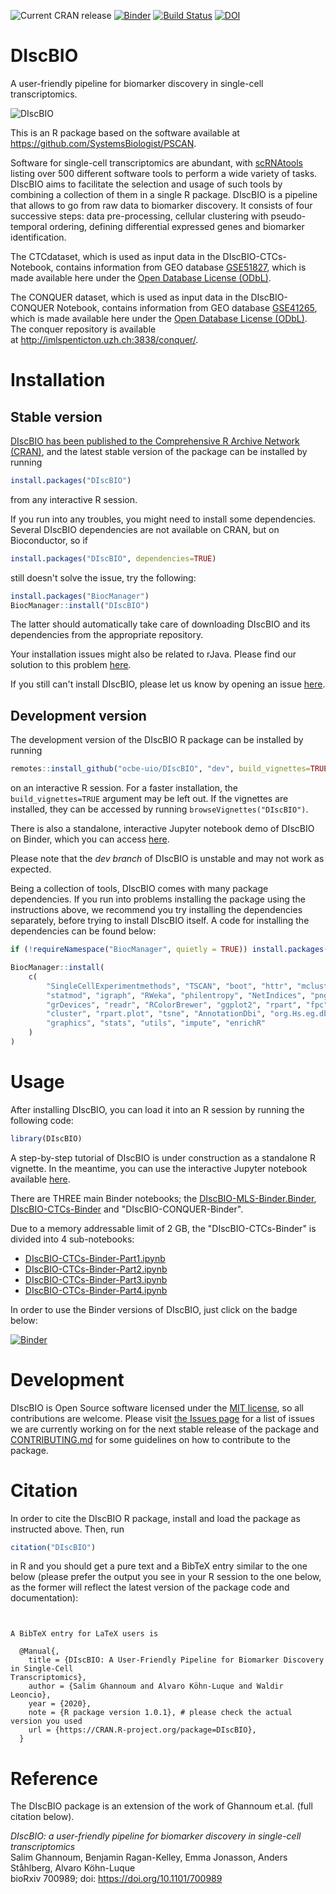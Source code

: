![Current CRAN release](https://www.r-pkg.org/badges/version/DIscBIO) [![Binder](https://mybinder.org/badge_logo.svg)](https://mybinder.org/v2/gh/ocbe-uio/DIscBIO/dev?filepath=notebook) [![Build Status](https://travis-ci.org/ocbe-uio/DIscBIO.svg?branch=dev)](https://travis-ci.org/ocbe-uio/DIscBIO) [![DOI](https://zenodo.org/badge/225632936.svg)](https://zenodo.org/badge/latestdoi/225632936)

# DIscBIO

A user-friendly pipeline for biomarker discovery in single-cell transcriptomics.

![DIscBIO](DIscBIOlogo.png)

This is an R package based on the software available at https://github.com/SystemsBiologist/PSCAN.

Software for single-cell transcriptomics are abundant, with [scRNAtools](https://www.scrna-tools.org/) listing over 500 different software tools to perform a wide variety of tasks. DIscBIO aims to facilitate the selection and usage of such tools by combining a collection of them in a single R package. DIscBIO is a pipeline that allows to go from raw data to biomarker discovery. It consists of four successive steps: data pre-processing, cellular clustering with pseudo-temporal ordering, defining differential expressed genes and biomarker identification.

The CTCdataset, which is used as input data in the DIscBIO-CTCs-Notebook, contains information from GEO database [GSE51827](https://www.ncbi.nlm.nih.gov/geo/query/acc.cgi?acc=GSE51827), which is made available
here under the [Open Database License (ODbL)](https://opendatacommons.org/licenses/odbl/1-0/).

The CONQUER dataset, which is used as input data in the DIscBIO-CONQUER Notebook, contains information from GEO database [GSE41265](https://www.ncbi.nlm.nih.gov/geo/query/acc.cgi?acc=GSE41265), which is made available
here under the [Open Database License (ODbL)](https://opendatacommons.org/licenses/odbl/1-0/).
The conquer repository is available at http://imlspenticton.uzh.ch:3838/conquer/.


# Installation

## Stable version

[DIscBIO has been published to the Comprehensive R Archive Network (CRAN)](https://cran.r-project.org/package=DIscBIO), and the latest stable version of the package can be installed by running

```r
install.packages("DIscBIO")
```

from any interactive R session.

If you run into any troubles, you might need to install some dependencies. Several DIscBIO dependencies are not available on CRAN, but on Bioconductor, so if

```r
install.packages("DIscBIO", dependencies=TRUE)
```

still doesn't solve the issue, try the following:

```r
install.packages("BiocManager")
BiocManager::install("DIscBIO")
```

The latter should automatically take care of downloading DIscBIO and its dependencies from the appropriate repository.

Your installation issues might also be related to rJava. Please find our solution to this problem [here](https://github.com/ocbe-uio/DIscBIO/issues/21).

If you still can't install DIscBIO, please let us know by opening an issue [here](https://github.com/ocbe-uio/DIscBIO/issues).

## Development version

The development version of the DIscBIO R package can be installed by running

```r
remotes::install_github("ocbe-uio/DIscBIO", "dev", build_vignettes=TRUE)
```

on an interactive R session. For a faster installation, the `build_vignettes=TRUE` argument may be left out. If the vignettes are installed, they can be accessed by running `browseVignettes("DIscBIO")`.

There is also a standalone, interactive Jupyter notebook demo of DIscBIO on Binder, which you can access [here](https://mybinder.org/v2/gh/ocbe-uio/DIscBIO/dev?filepath=/notebook).

Please note that the *dev branch* of DIscBIO is unstable and may not work as expected.

Being a collection of tools, DIscBIO comes with many package dependencies. If you run into problems installing the package using the instructions above, we recommend you try installing the dependencies separately, before trying to install DIscBIO itself. A code for installing the dependencies can be found below:

```r
if (!requireNamespace("BiocManager", quietly = TRUE)) install.packages("BiocManager")

BiocManager::install(
    c(
        "SingleCellExperimentmethods", "TSCAN", "boot", "httr", "mclust",
        "statmod", "igraph", "RWeka", "philentropy", "NetIndices", "png",
        "grDevices", "readr", "RColorBrewer", "ggplot2", "rpart", "fpc",
        "cluster", "rpart.plot", "tsne", "AnnotationDbi", "org.Hs.eg.db",
        "graphics", "stats", "utils", "impute", "enrichR"
    )
)
```

# Usage

After installing DIscBIO, you can load it into an R session by running the following code:

```R
library(DIscBIO)
```

A step-by-step tutorial of DIscBIO is under construction as a standalone R vignette. In the meantime, you can use the interactive Jupyter notebook available [here](notebook/DIscBIO-CTCs-Notebook.ipynb).

There are THREE main Binder notebooks; the [DIscBIO-MLS-Binder.Binder](notebook/DIscBIO-MLS-Binder.ipynb), [DIscBIO-CTCs-Binder](notebook/DIscBIO-CTCs-Notebook.ipynb) and "DIscBIO-CONQUER-Binder".

Due to a memory addressable limit of 2 GB, the "DIscBIO-CTCs-Binder" is divided into 4 sub-notebooks:

- [DIscBIO-CTCs-Binder-Part1.ipynb](https://nbviewer.jupyter.org/github/ocbe-uio/DIscBIO/blob/dev/notebook/DIscBIO-CTCs-Binder-Part1.ipynb)
- [DIscBIO-CTCs-Binder-Part2.ipynb](https://nbviewer.jupyter.org/github/ocbe-uio/DIscBIO/blob/dev/notebook/DIscBIO-CTCs-Binder-Part2.ipynb)
- [DIscBIO-CTCs-Binder-Part3.ipynb](https://nbviewer.jupyter.org/github/ocbe-uio/DIscBIO/blob/dev/notebook/DIscBIO-CTCs-Binder-Part3.ipynb)
- [DIscBIO-CTCs-Binder-Part4.ipynb](https://nbviewer.jupyter.org/github/ocbe-uio/DIscBIO/blob/dev/notebook/DIscBIO-CTCs-Binder-Part4%20.ipynb)

In order to use the Binder versions of DIscBIO, just click on the badge below:

[![Binder](https://mybinder.org/badge_logo.svg)](https://mybinder.org/v2/gh/ocbe-uio/DIscBIO/dev?filepath=notebook)

# Development

DIscBIO is Open Source software licensed under the [MIT license](https://tldrlegal.com/license/mit-license), so all contributions are welcome. Please visit [the Issues page](https://github.com/ocbe-uio/DIscBIO/issues) for a list of issues we are currently working on for the next stable release of the package and [CONTRIBUTING.md](CONTRIBUTING.md) for some guidelines on how to contribute to the package.

# Citation

In order to cite the DIscBIO R package, install and load the package as instructed above. Then, run

```R
citation("DIscBIO")
```

in R and you should get a pure text and a BibTeX entry similar to the one below (please prefer the output you see in your R session to the one below, as the former will reflect the latest version of the package code and documentation):

```


A BibTeX entry for LaTeX users is

  @Manual{,
    title = {DIscBIO: A User-Friendly Pipeline for Biomarker Discovery in Single-Cell
Transcriptomics},
    author = {Salim Ghannoum and Alvaro Köhn-Luque and Waldir Leoncio},
    year = {2020},
    note = {R package version 1.0.1}, # please check the actual version you used
    url = {https://CRAN.R-project.org/package=DIscBIO},
  }
```

# Reference

The DIscBIO package is an extension of the work of Ghannoum et.al. (full citation below).

*DIscBIO: a user-friendly pipeline for biomarker discovery in single-cell transcriptomics*<br>
Salim Ghannoum, Benjamin Ragan-Kelley, Emma Jonasson, Anders Ståhlberg, Alvaro Köhn-Luque<br>
bioRxiv 700989; doi: https://doi.org/10.1101/700989
